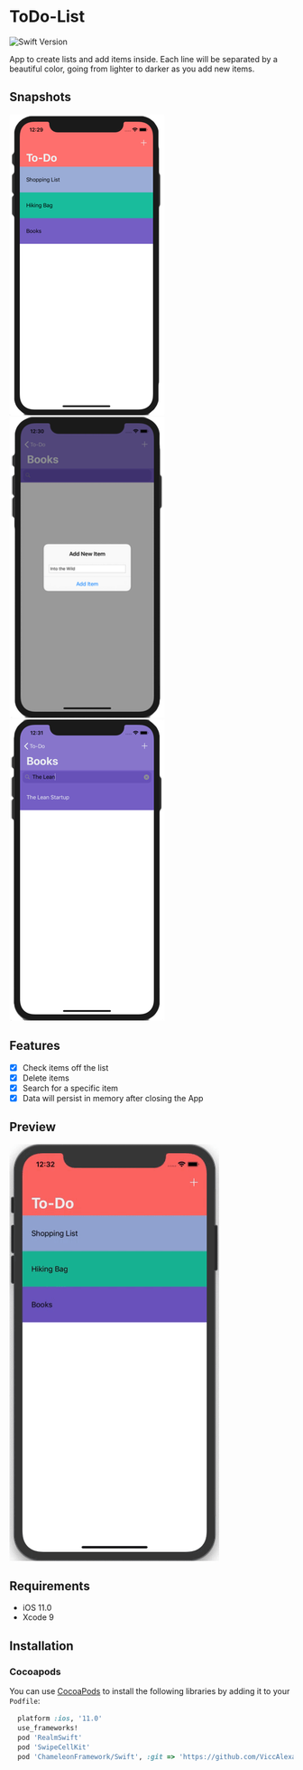 # ToDo-List

![Swift Version](https://img.shields.io/badge/swift-4.2-orange.svg)

App to create lists and add items inside. Each line will be separated by a beautiful color, going from lighter to darker as you add new items.

## Snapshots

![Snapshot](https://github.com/cocoataster/Images/blob/master/todoSnap1.png)
![Snapshot](https://github.com/cocoataster/Images/blob/master/todoSnap2.png)
![Snapshot](https://github.com/cocoataster/Images/blob/master/todoSnap3.png)

## Features

- [x] Check items off the list
- [x] Delete items
- [x] Search for a specific item
- [x] Data will persist in memory after closing the App

## Preview

![Preview](https://github.com/cocoataster/Images/blob/master/todoPreview.gif)

## Requirements

- iOS 11.0
- Xcode 9

## Installation

### Cocoapods

You can use [CocoaPods](http://cocoapods.org/) to install the following libraries by adding it to your `Podfile`:

```ruby
  platform :ios, '11.0'
  use_frameworks!
  pod 'RealmSwift'
  pod 'SwipeCellKit'
  pod 'ChameleonFramework/Swift', :git => 'https://github.com/ViccAlexander/Chameleon.git'
```
